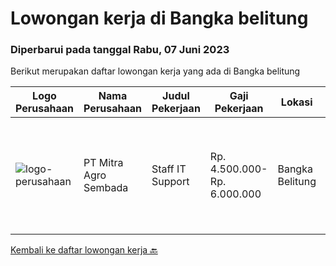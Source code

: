 
  # Lowongan kerja di Bangka belitung

  ### Diperbarui pada tanggal Rabu, 07 Juni 2023

  Berikut merupakan daftar lowongan kerja yang ada di Bangka belitung

  |Logo Perusahaan | Nama Perusahaan | Judul Pekerjaan | Gaji Pekerjaan | Lokasi | Deskripsi | Tanggal diunggah | Pranala |
  | -------------- | --------------- | --------------- | --------- | --------- | -------------- | ------- | ----------- |
  |![logo-perusahaan](https://image-service-cdn.seek.com.au/bbeba95a33f96f512368e1fb442d3235d69e0275/ee4dce1061f3f616224767ad58cb2fc751b8d2dc)|PT Mitra Agro Sembada|Staff IT Support|Rp. 4.500.000-Rp. 6.000.000|Bangka Belitung|PT. Mitra Agro Sembada membutuhkan Staff IT yang kompeten di bidangnya,dengan kualifikasi:Tanggung Jawab Pekerjaan : Menjaga keamanan sistem operasi...|Jumat, 26 Mei 2023|https://www.jobstreet.co.id/id/job/staff-it-support-4348096?token=0~6e27f28f-b1d7-45aa-8fd1-2ae496407963&sectionRank=1&jobId=jobstreet-id-job-4348096|


  [Kembali ke daftar lowongan kerja 🔙](../README.md#daftar-lowongan-kerja)
  
